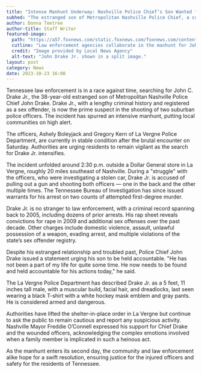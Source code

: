 ```yaml
---
title: "Intense Manhunt Underway: Nashville Police Chief’s Son Wanted for Attempted Murder of Two Officers"
subhed: "The estranged son of Metropolitan Nashville Police Chief, a convicted felon, is on the run after shooting two La Vergne officers."
author: Donna Teetree
author-title: Staff Writer
featured-image: 
  path: "https://a57.foxnews.com/static.foxnews.com/foxnews.com/content/uploads/2023/10/720/405/drakejr.png?ve=1&tl=1"
  cutline: "Law enforcement agencies collaborate in the manhunt for John C. Drake Jr., the estranged son of Nashville's Police Chief."
  credit: "Image provided by Local News Agency"
  alt-text: "John Drake Jr. shown in a split image."
layout: post
category: News
date: 2023-10-23 16:08
---
```


Tennessee law enforcement is in a race against time, searching for John C. Drake Jr., the 38-year-old estranged son of Metropolitan Nashville Police Chief John Drake. Drake Jr., with a lengthy criminal history and registered as a sex offender, is now the prime suspect in the shooting of two suburban police officers. The incident has spurred an intensive manhunt, putting local communities on high alert.

The officers, Ashely Boleyjack and Gregory Kern of La Vergne Police Department, are currently in stable condition after the brutal encounter on Saturday. Authorities are urging residents to remain vigilant as the search for Drake Jr. intensifies.

The incident unfolded around 2:30 p.m. outside a Dollar General store in La Vergne, roughly 20 miles southeast of Nashville. During a "struggle" with the officers, who were investigating a stolen car, Drake Jr. is accused of pulling out a gun and shooting both officers — one in the back and the other multiple times. The Tennessee Bureau of Investigation has since issued warrants for his arrest on two counts of attempted first-degree murder.

Drake Jr. is no stranger to law enforcement, with a criminal record spanning back to 2005, including dozens of prior arrests. His rap sheet reveals convictions for rape in 2009 and additional sex offenses over the past decade. Other charges include domestic violence, assault, unlawful possession of a weapon, evading arrest, and multiple violations of the state’s sex offender registry.

Despite his estranged relationship and troubled past, Police Chief John Drake issued a statement urging his son to be held accountable. "He has not been a part of my life for quite some time. He now needs to be found and held accountable for his actions today," he said.

The La Vergne Police Department has described Drake Jr. as a 5 feet, 11 inches tall male, with a muscular build, facial hair, and dreadlocks, last seen wearing a black T-shirt with a white hockey mask emblem and gray pants. He is considered armed and dangerous.

Authorities have lifted the shelter-in-place order in La Vergne but continue to ask the public to remain cautious and report any suspicious activity. Nashville Mayor Freddie O’Connell expressed his support for Chief Drake and the wounded officers, acknowledging the complex emotions involved when a family member is implicated in such a heinous act.

As the manhunt enters its second day, the community and law enforcement alike hope for a swift resolution, ensuring justice for the injured officers and safety for the residents of Tennessee.
